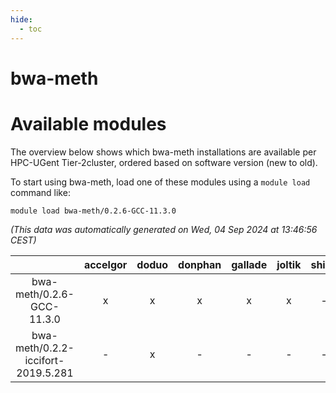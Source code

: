 ```yaml
---
hide:
  - toc
---
```


bwa-meth
========

# Available modules


The overview below shows which bwa-meth installations are available per HPC-UGent Tier-2cluster, ordered based on software version (new to old).

To start using bwa-meth, load one of these modules using a `module load` command like:

```shell
module load bwa-meth/0.2.6-GCC-11.3.0
```

*(This data was automatically generated on Wed, 04 Sep 2024 at 13:46:56 CEST)*  

| |accelgor|doduo|donphan|gallade|joltik|shinx|skitty|
| :---: | :---: | :---: | :---: | :---: | :---: | :---: | :---: |
|bwa-meth/0.2.6-GCC-11.3.0|x|x|x|x|x|-|x|
|bwa-meth/0.2.2-iccifort-2019.5.281|-|x|-|-|-|-|-|
